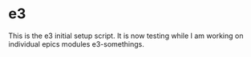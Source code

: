 # e3

This is the e3 initial setup script. It is now testing while I am working on individual epics modules e3-somethings.

